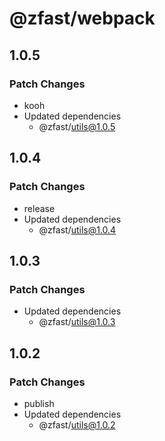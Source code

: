 # @zfast/webpack

## 1.0.5

### Patch Changes

- kooh
- Updated dependencies
  - @zfast/utils@1.0.5

## 1.0.4

### Patch Changes

- release
- Updated dependencies
  - @zfast/utils@1.0.4

## 1.0.3

### Patch Changes

- Updated dependencies
  - @zfast/utils@1.0.3

## 1.0.2

### Patch Changes

- publish
- Updated dependencies
  - @zfast/utils@1.0.2
